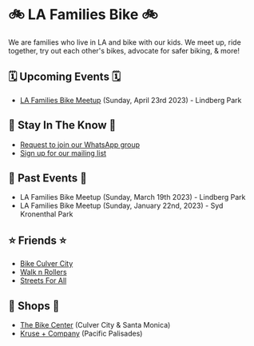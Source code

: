 # 🚲 LA Families Bike 🚲
We are families who live in LA and bike with our kids. We meet up, ride together, try out each other's bikes, advocate for safer biking, & more!

## 🗓️ Upcoming Events 🗓️
- [LA Families Bike Meetup](https://www.eventbrite.com/e/la-families-bike-meetup-423-tickets-616242125787) (Sunday, April 23rd 2023) - Lindberg Park

## 📣 Stay In The Know 📣
- [Request to join our WhatsApp group](https://forms.gle/QVBcPTtziCaEiN8N9)
- [Sign up for our mailing list](http://eepurl.com/iiW-iz)


## 🎉 Past Events 🎉
- LA Families Bike Meetup (Sunday, March 19th 2023) - Lindberg Park
- LA Families Bike Meetup (Sunday, January 22nd, 2023) - Syd Kronenthal Park

## ⭐️ Friends ⭐️
- [Bike Culver City](http://www.bikeculvercity.org/)
- [Walk n Rollers](https://walkmorebikemore.org/)
- [Streets For All](https://www.streetsforall.org/)

## 🔧 Shops 🔧
- [The Bike Center](https://thebikecenter.com/) (Culver City & Santa Monica)
- [Kruse + Company](https://krusebikes.com/) (Pacific Palisades)
